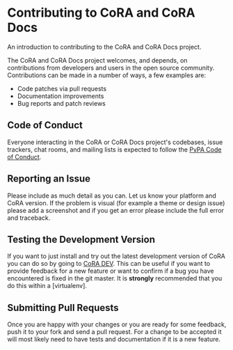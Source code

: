 # Contributing to CoRA and CoRA Docs

An introduction to contributing to the CoRA and CoRA Docs project.

The CoRA and CoRA Docs project welcomes, and depends, on contributions from developers 
and users in the open source community. Contributions can be made in a number of
ways, a few examples are:

- Code patches via pull requests
- Documentation improvements
- Bug reports and patch reviews

## Code of Conduct

Everyone interacting in the CoRA or CoRA Docs project's codebases, issue trackers, 
chat rooms, and mailing lists is expected to follow the [PyPA Code of Conduct].

## Reporting an Issue

Please include as much detail as you can. Let us know your platform and CoRA
version. If the problem is visual (for example a theme or design issue) please
add a screenshot and if you get an error please include the full error and
traceback.

## Testing the Development Version

If you want to just install and try out the latest development version of
CoRA you can do so by going to [CoRA DEV]. 
This can be useful if you want to provide feedback for a new feature or want
to confirm if a bug you have encountered is fixed in the git master. 
It is **strongly** recommended that you do this within a [virtualenv].

## Submitting Pull Requests

Once you are happy with your changes or you are ready for some feedback, push
it to your fork and send a pull request. For a change to be accepted it will
most likely need to have tests and documentation if it is a new feature.

[PyPA Code of Conduct]: https://www.pypa.io/en/latest/code-of-conduct
[CoRA DEV]: http://cora-dev.herokuapp.com
